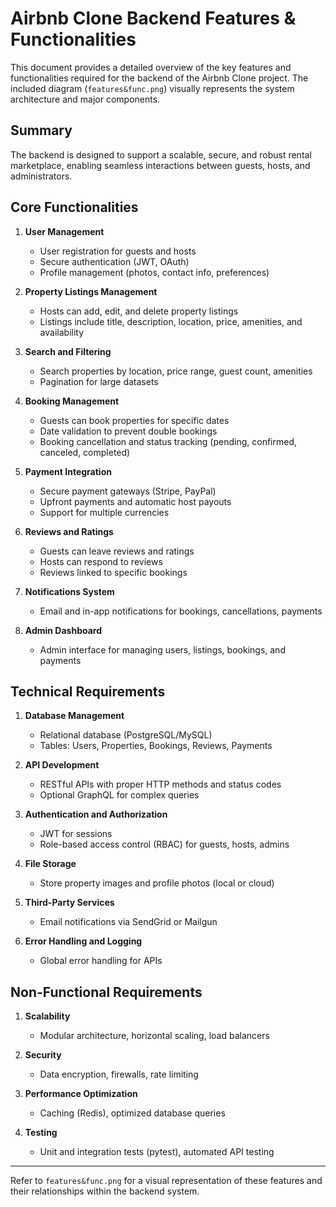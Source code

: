 # Airbnb Clone Backend Features & Functionalities

This document provides a detailed overview of the key features and functionalities required for the backend of the Airbnb Clone project. The included diagram (`features&func.png`) visually represents the system architecture and major components.

## Summary

The backend is designed to support a scalable, secure, and robust rental marketplace, enabling seamless interactions between guests, hosts, and administrators.

## Core Functionalities

1. **User Management**

   - User registration for guests and hosts
   - Secure authentication (JWT, OAuth)
   - Profile management (photos, contact info, preferences)

2. **Property Listings Management**

   - Hosts can add, edit, and delete property listings
   - Listings include title, description, location, price, amenities, and availability

3. **Search and Filtering**

   - Search properties by location, price range, guest count, amenities
   - Pagination for large datasets

4. **Booking Management**

   - Guests can book properties for specific dates
   - Date validation to prevent double bookings
   - Booking cancellation and status tracking (pending, confirmed, canceled, completed)

5. **Payment Integration**

   - Secure payment gateways (Stripe, PayPal)
   - Upfront payments and automatic host payouts
   - Support for multiple currencies

6. **Reviews and Ratings**

   - Guests can leave reviews and ratings
   - Hosts can respond to reviews
   - Reviews linked to specific bookings

7. **Notifications System**

   - Email and in-app notifications for bookings, cancellations, payments

8. **Admin Dashboard**
   - Admin interface for managing users, listings, bookings, and payments

## Technical Requirements

1. **Database Management**

   - Relational database (PostgreSQL/MySQL)
   - Tables: Users, Properties, Bookings, Reviews, Payments

2. **API Development**

   - RESTful APIs with proper HTTP methods and status codes
   - Optional GraphQL for complex queries

3. **Authentication and Authorization**

   - JWT for sessions
   - Role-based access control (RBAC) for guests, hosts, admins

4. **File Storage**

   - Store property images and profile photos (local or cloud)

5. **Third-Party Services**

   - Email notifications via SendGrid or Mailgun

6. **Error Handling and Logging**
   - Global error handling for APIs

## Non-Functional Requirements

1. **Scalability**

   - Modular architecture, horizontal scaling, load balancers

2. **Security**

   - Data encryption, firewalls, rate limiting

3. **Performance Optimization**

   - Caching (Redis), optimized database queries

4. **Testing**
   - Unit and integration tests (pytest), automated API testing

---

Refer to `features&func.png` for a visual representation of these features and their relationships within the backend system.
